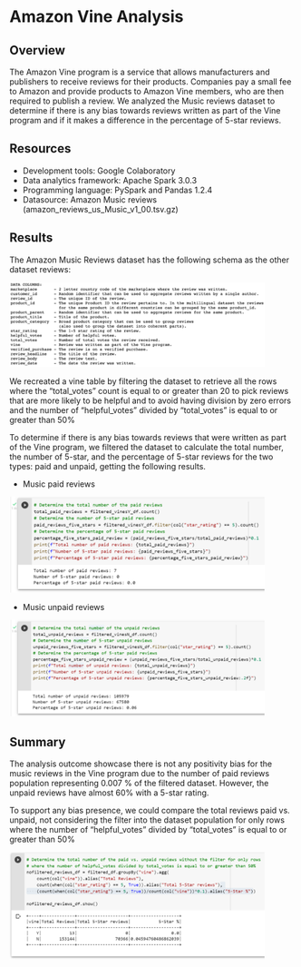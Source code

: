 # Amazon Vine Analysis

## Overview
The Amazon Vine program is a service that allows manufacturers and publishers to receive reviews for their products. Companies pay a small fee to Amazon and provide products to Amazon Vine members, who are then required to publish a review. We analyzed the Music reviews dataset to determine if there is any bias towards reviews written as part of the Vine program and if it makes a difference in the percentage of 5-star reviews.

## Resources
  - Development tools: Google Colaboratory
  - Data analytics framework: Apache Spark 3.0.3
  - Programming language: PySpark and Pandas 1.2.4
  - Datasource: Amazon Music reviews (amazon_reviews_us_Music_v1_00.tsv.gz)

## Results
The Amazon Music Reviews dataset has the following schema as the other dataset reviews:

<img src="Resources/schema.PNG" width="450" />

We recreated a vine table by filtering the dataset to retrieve all the rows where the “total_votes” count is equal to or greater than 20 to pick reviews that are more likely to be helpful and to avoid having division by zero errors and the number of “helpful_votes” divided by “total_votes” is equal to or greater than 50%

To determine if there is any bias towards reviews that were written as part of the Vine program, we filtered the dataset to calculate the total number, the number of 5-star, and the percentage of 5-star reviews for the two types: paid and unpaid, getting the following results.

- Music paid reviews
<img src="Resources/paid_review.PNG" width="450" />

- Music unpaid reviews
<img src="Resources/unpaid_review.PNG" width="450" />

## Summary
The analysis outcome showcase there is not any positivity bias for the music reviews in the Vine program due to the number of paid reviews population representing 0.007 % of the filtered dataset. However, the unpaid reviews have almost 60% with a 5-star rating.

To support any bias presence, we could compare the total reviews paid vs. unpaid, not considering the filter into the dataset population for only rows where the number of “helpful_votes” divided by “total_votes” is equal to or greater than 50%

<img src="Resources/nofiltered_reviews.PNG" width="450" />


